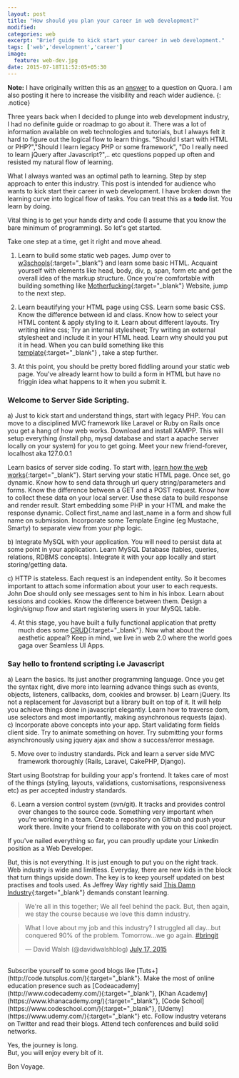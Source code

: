```yaml
---
layout: post
title: "How should you plan your career in web development?"
modified:
categories: web
excerpt: "Brief guide to kick start your career in web development."
tags: ['web','development','career']
image:
  feature: web-dev.jpg
date: 2015-07-18T11:52:05+05:30
---
```


**Note:** I have originally written this as an [answer](http://qr.ae/xAAvv) to a question on Quora. I am also posting it here to increase the visibility and reach wider audience.
{: .notice}

Three years back when I decided to plunge into web development industry, I had no definite guide or roadmap to go about it. There was a lot of information available on web technologies and tutorials, but I always felt it hard to figure out the logical flow to learn things. "Should I start with HTML or PHP?","Should I learn legacy PHP or some framework", "Do I really need to learn jQuery after Javascript?",.. etc questions popped up often and resisted my natural flow of learning.

What I always wanted was an optimal path to learning. Step by step approach to enter this industry. This post is intended for audience who wants to kick start their career in web development. I have broken down the learning curve into logical flow of tasks. You can treat this as a **todo** list. You learn by doing.

Vital thing is to get your hands dirty and code (I assume that you know the bare minimum of programming). So let's get started.


Take one step at a time, get it right and move ahead.

1) Learn to build some static web pages.
Jump over to [w3schools](http://www.w3schools.com/){:target="_blank"} and learn some basic HTML. Acquaint yourself with elements like head, body, div, p, span, form etc and get the overall idea of the markup structure. Once you're comfortable with building something like [Motherfucking](http://motherfuckingwebsite.com/){:target="_blank"} Website, jump to the next step.

2) Learn beautifying your HTML page using CSS.
Learn some basic CSS. Know the difference between id and class. Know how to select your HTML content & apply styling to it. Learn about different layouts. Try writing inline css; Try an internal stylesheet; Try writing an external stylesheet and include it in your HTML head. Learn why should you put it in head. When you can build something like this [template](https://css-tricks.com/examples/SuperSimpleTwoColumn/){:target="_blank"} , take a step further.

3) At this point, you should be pretty bored fiddling around your static web page. You've already learnt how to build a form in HTML but have no friggin idea what happens to it when you submit it.

### Welcome to Server Side Scripting.

a) Just to kick start and understand things, start with legacy PHP. You can move to a disciplined MVC framework like Laravel or Ruby on Rails once you get a hang of how web works. Download and install XAMPP. This will setup everything (install php, mysql database and start a apache server locally on your system) for you to get going. Meet your new friend-forever, localhost aka 127.0.0.1

Learn basics of server side coding.
To start with, [learn how the web works](https://developer.mozilla.org/en-US/Learn/Getting_started_with_the_web/How_the_Web_works){:target="_blank"}.
Start serving your static HTML page. Once set, go dynamic.
Know how to send data through url query string/parameters and forms. Know the difference between a GET and a POST request. Know how to collect these data on your local server. Use these data to build response and render result. Start embedding some PHP in your HTML and make the response dynamic. Collect first_name and last_name in a form and show full name on submission. Incorporate some Template Engine (eg Mustache, Smarty) to separate view from your php logic.

b) Integrate MySQL with your application.
You will need to persist data at some point in your application.
Learn MySQL Database (tables, queries, relations, RDBMS concepts). Integrate it with your app locally and start storing/getting data.

c) HTTP is stateless. Each request is an independent entity. So it becomes important to attach some information about your user to each requests. John Doe should only see messages sent to him in his inbox. Learn about sessions and cookies. Know the difference between them. Design a login/signup flow and start registering users in your MySQL table.

4) At this stage, you have built a fully functional application that pretty much does some [CRUD](https://www.wikiwand.com/en/Create,_read,_update_and_delete){:target="_blank"}. Now what about the aesthetic appeal? Keep in mind, we live in web 2.0 where the world goes gaga over Seamless UI Apps.

### Say hello to frontend scripting i.e Javascript

a) Learn the basics. Its just another programming language. Once you get the syntax right, dive more into learning advance things such as events, objects, listeners, callbacks, dom, cookies and browser.
b) Learn jQuery. Its not a replacement for Javascript but a library built on top of it. It will help you achieve things done in javascript elegantly. Learn how to traverse dom, use selectors and most importantly, making asynchronous requests (ajax).
c) Incorporate above concepts into your app. Start validating form fields client side. Try to animate something on hover. Try submitting your forms asynchronously using jquery ajax and show a success/error message.

5) Move over to industry standards. Pick and learn a server side MVC framework  thoroughly (Rails, Laravel, CakePHP, Django).

Start using Bootstrap for building your app's frontend. It takes care of most of the things (styling, layouts, validations, customisations, responsiveness etc) as per accepted industry standards.

6) Learn a version control system (svn/git). It tracks and provides control over changes to the source code. Something very important when you're working in a team. Create a repository on Github and push your work there. Invite your friend to collaborate with you on this cool project.

If you've nailed everything so far, you can proudly update your Linkedin position as a Web Developer.

But, this is not everything. It is just enough to put you on the right track. Web industry is wide and limitless. Everyday, there are new kids in the block that turn things upside down. The key is to keep yourself updated on best practises and tools used. As Jeffrey Way rightly said [This Damn Industry](http://code.tutsplus.com/articles/this-damn-industry--net-17054){:target="_blank"} demands constant learning.

>We're all in this together; We all feel behind the pack. But, then again, we stay the course because we love this damn industry.

<blockquote class="twitter-tweet" lang="en"><p lang="en" dir="ltr">What I love about my job and this industry? I struggled all day…but conquered 90% of the problem. Tomorrow…we go again. <a href="https://twitter.com/hashtag/bringit?src=hash">#bringit</a></p>&mdash; David Walsh (@davidwalshblog) <a href="https://twitter.com/davidwalshblog/status/621882063403159553">July 17, 2015</a></blockquote>
<script async src="//platform.twitter.com/widgets.js" charset="utf-8"></script>

<br>
Subscribe yourself to some good blogs like [Tuts+](http://code.tutsplus.com/){:target="_blank"}. Make the most of online education presence such as [Codeacademy](http://www.codecademy.com/){:target="_blank"}, [Khan Academy](https://www.khanacademy.org/){:target="_blank"}, [Code School](https://www.codeschool.com/){:target="_blank"},  [Udemy](https://www.udemy.com/){:target="_blank"} etc. Follow industry veterans on Twitter and read their blogs. Attend tech conferences and build solid networks.

Yes, the journey is long.<br>But, you will enjoy every bit of it.

Bon Voyage.